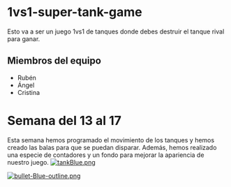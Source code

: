 # 1vs1-super-tank-game
Esto va a ser un juego 1vs1 de tanques donde debes destruir el tanque rival para ganar.
## **Miembros del equipo**

 - Rubén
 - Ángel
 - Cristina

# Semana del 13 al 17
Esta semana hemos programado el movimiento de los tanques y hemos creado las balas para que se puedan disparar. Además, hemos realizado una especie de contadores y un fondo para mejorar la apariencia de nuestro juego.
[![tankBlue.png](https://i.postimg.cc/FzRN8DMy/tankBlue.png)](https://postimg.cc/nj6yQYcr)

[![bullet-Blue-outline.png](https://i.postimg.cc/Fs0Nqdqn/bullet-Blue-outline.png)](https://postimg.cc/QHN2Ktjp)
